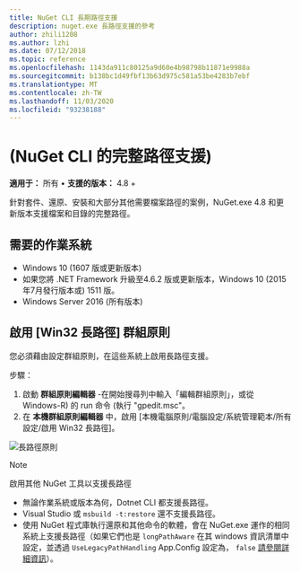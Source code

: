 ```yaml
---
title: NuGet CLI 長期路徑支援
description: nuget.exe 長路徑支援的參考
author: zhili1208
ms.author: lzhi
ms.date: 07/12/2018
ms.topic: reference
ms.openlocfilehash: 1143da911c80125a9d60e4b98798b11871e9988a
ms.sourcegitcommit: b138bc1d49fbf13b63d975c581a53be4283b7ebf
ms.translationtype: MT
ms.contentlocale: zh-TW
ms.lasthandoff: 11/03/2020
ms.locfileid: "93238188"
---
```

# <a name="long-path-support-nuget-cli"></a> (NuGet CLI 的完整路徑支援) 

**適用于：** 所有 &bullet; **支援的版本：** 4.8 +

針對套件、還原、安裝和大部分其他需要檔案路徑的案例，NuGet.exe 4.8 和更新版本支援檔案和目錄的完整路徑。

## <a name="required-operating-system"></a>需要的作業系統

-   Windows 10 (1607 版或更新版本) 
-   如果您將 .NET Framework 升級至4.6.2 版或更新版本，Windows 10 (2015 年7月發行版本或) 1511 版。
-   Windows Server 2016 (所有版本) 

## <a name="enable-win32-long-paths-group-policy"></a>啟用 [Win32 長路徑] 群組原則

您必須藉由設定群組原則，在這些系統上啟用長路徑支援。

步驟：
1. 啟動 **群組原則編輯器** -在開始搜尋列中輸入「編輯群組原則」，或從 Windows-R) 的 run 命令 (執行 "gpedit.msc"。
2. 在 **本機群組原則編輯器** 中，啟用 [本機電腦原則/電腦設定/系統管理範本/所有設定/啟用 Win32 長路徑]。

![長路徑原則](media/LongPathPolicy.png)


> [!Note]
> 啟用其他 NuGet 工具以支援長路徑
>
> -   無論作業系統或版本為何，Dotnet CLI 都支援長路徑。
> -   Visual Studio 或 `msbuild -t:restore` 還不支援長路徑。
> -   使用 NuGet 程式庫執行還原和其他命令的軟體，會在 NuGet.exe 運作的相同系統上支援長路徑（如果它們也是 `longPathAware` 在其 windows 資訊清單中設定，並透過 `UseLegacyPathHandling` App.Config 設定為， `false` [請參閱詳細資訊](/archive/blogs/jeremykuhne/net-4-6-2-and-long-paths-on-windows-10)）。